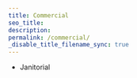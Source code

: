 ```yaml
---
title: Commercial
seo_title:
description:
permalink: /commercial/
_disable_title_filename_sync: true
---
```


- Janitorial

